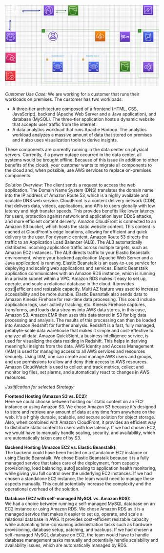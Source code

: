 ![logo_here](project.png)

*Customer Use Case:* We are working for a customer that runs their workloads on premises. The customer has two workloads:
- A three-tier architecture composed of a frontend (HTML, CSS, JavaScript), backend (Apache Web Server and a Java application), and database (MySQL). The three-tier application hosts a dynamic website that accepts user traffic from the internet.
- A data analytics workload that runs Apache Hadoop. The analytics workload analyzes a massive amount of data that stored on premises and it also uses visualization tools to derive insights.

These components are currently running in the data center on physical servers. Currently, if a power outage occurred in the data center, all systems would be brought offline. Because of this issue (in addition to other benefits of the cloud), your customer wants to migrate all components to the cloud and, when possible, use AWS services to replace on-premises components.

*Solution Overview:* 
The client sends a request to access the web application. The Domain Name System (DNS) translates the domain name 
into the IP address of Amazon Route 53, which is a highly available and scalable DNS web service. CloudFront is a content 
delivery network (CDN) that delivers data, videos, applications, and APIs to users globally with low latency and high 
transfer speeds. This provides benefits like lower latency for users, protection against network and application layer 
DDoS attacks, and more efficient content delivery. Amazon CloudFront is connected to an Amazon S3 bucket, which 
hosts the static website content. This content is cached at CloudFront's edge locations, allowing for efficient and quick 
delivery to the user. For dynamic content, Amazon Route 53 directs the traffic to an Application Load Balancer (ALB). The 
ALB automatically distributes incoming application traffic across multiple targets, such as Amazon EC2 instances.
The ALB directs traffic to your Elastic Beanstalk environment, where your backend application (Apache Web Server and a 
Java application) is running. Elastic Beanstalk is an easy-to-use service for deploying and scaling web applications and 
services. Elastic Beanstalk application communicates with an Amazon RDS instance, which is running in a private subnet 
within a VPC. Amazon RDS makes it easy to set up, operate, and scale a relational database in the cloud. It provides costefficient and resizable capacity. Multi AZ feature was used to increase accessibility and be more durable. Elastic 
Beanstalk also sends data to Amazon Kinesis Firehose for real-time data processing. This could include application logs, 
user activity tracking, etc. Kinesis Firehose captures, transforms, and loads data streams into AWS data stores, in this 
case, Amazon S3. Amazon EMR then uses this data stored in S3 for big data processing and analysis. The results of this 
processing can then be loaded into Amazon Redshift for further analysis. Redshift is a fast, fully managed, petabyte-scale 
data warehouse that makes it simple and cost-effective to analyze all data. Amazon QuickSight, a business intelligence 
service, is used for visualizing the data residing in Redshift. This helps in deriving meaningful insights from the data. AWS
Identity and Access Management (IAM) is used for managing access to all AWS services and resources securely. Using 
IAM, one can create and manage AWS users and groups, and use permissions to allow and deny their access to AWS 
resources. Amazon CloudWatch is used to collect and track metrics, collect and monitor log files, set alarms, and 
automatically react to changes in AWS resources. 

*Justification for selected Strategy:*

**Frontend Hosting (Amazon S3 vs. EC2):**      
Here we could choose between hosting our static content on an EC2 instance or using Amazon S3. We chose Amazon S3 
because it's designed to store and retrieve any amount of data at any time from anywhere on the web. It's a highly 
durable, scalable, and secure solution for object storage. Also, when combined with Amazon CloudFront, it provides an 
efficient way to distribute static content to users with low latency.
If we had chosen EC2, we would have to manually handle scaling, security, and availability, which are automatically taken 
care of by S3.

**Backend Hosting (Amazon EC2 vs. Elastic Beanstalk):**    
The backend could have been hosted on a standalone EC2 instance or using Elastic Beanstalk. We chose Elastic Beanstalk 
because it is a fully managed service that takes care of the deployment, from capacity provisioning, load balancing, autoscaling to application health monitoring, while giving you full control over the underlying EC2 instances.
If we had chosen a standalone EC2 instance, the team would need to manage these aspects manually. This could 
potentially increase the complexity and the operational overhead of the solution.

**Database (EC2 with self-managed MySQL vs. Amazon RDS):**      
We had a choice between running a self-managed MySQL database on an EC2 instance or using Amazon RDS. We chose 
Amazon RDS as it is a managed service that makes it easier to set up, operate, and scale a relational database in AWS. It 
provides cost-efficient resizable capacity while automating time-consuming administration tasks such as hardware 
provisioning, database setup, patching, and backups.
If we had chosen a self-managed MySQL database on EC2, the team would have to handle database management tasks 
manually and potentially handle scalability and availability issues, which are automatically managed by RDS.
